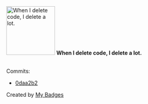 <img src="https://my-badges.github.io/my-badges/mass-delete-commit-10k.png" alt="When I delete code, I delete a lot." title="When I delete code, I delete a lot." width="128">
<strong>When I delete code, I delete a lot.</strong>
<br><br>

Commits:

- <a href="https://github.com/ksysoev/jomhack-skynet-ddos/commit/0daa2b25a0ff69e4fea016d4ab7e1f193d3b4c75">0daa2b2</a>


Created by <a href="https://github.com/my-badges/my-badges">My Badges</a>